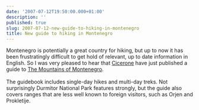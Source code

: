 ```yaml
---
date: '2007-07-12T19:50:00.000+01:00'
description: ''
published: true
slug: 2007-07-12-new-guide-to-hiking-in-montenegro
title: New guide to hiking in Montenegro
---
```


Montenegro is potentially a great country for hiking, but up to now it has been frustratingly difficult to get hold of relevant, up to date information in English. So I was very pleased to hear that <a href="http://www.cicerone.co.uk">Cicerone</a> have just published a guide to <a href="http://www.amazon.co.uk/exec/obidos/redirect?link_code=as2&amp;path=ASIN/1852845066/ref=nosim/&amp;tag=balkanology-21&amp;camp=1634&amp;creative=6738">The Mountains of Montenegro</a>.<br /><br />The guidebook includes single-day hikes and multi-day treks. Not surprisingly Durmitor National Park features strongly, but the guide also covers ranges that are less well known to foreign visitors, such as Orjen and Prokletije.